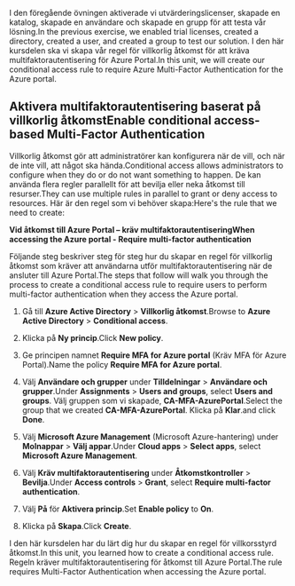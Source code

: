 <span data-ttu-id="64b53-101">I den föregående övningen aktiverade vi utvärderingslicenser, skapade en katalog, skapade en användare och skapade en grupp för att testa vår lösning.</span><span class="sxs-lookup"><span data-stu-id="64b53-101">In the previous exercise, we enabled trial licenses, created a directory, created a user, and created a group to test our solution.</span></span> <span data-ttu-id="64b53-102">I den här kursdelen ska vi skapa vår regel för villkorlig åtkomst för att kräva multifaktorautentisering för Azure Portal.</span><span class="sxs-lookup"><span data-stu-id="64b53-102">In this unit, we will create our conditional access rule to require Azure Multi-Factor Authentication for the Azure portal.</span></span>

## <a name="enable-conditional-access-based-multi-factor-authentication"></a><span data-ttu-id="64b53-103">Aktivera multifaktorautentisering baserat på villkorlig åtkomst</span><span class="sxs-lookup"><span data-stu-id="64b53-103">Enable conditional access-based Multi-Factor Authentication</span></span>

<span data-ttu-id="64b53-104">Villkorlig åtkomst gör att administratörer kan konfigurera när de vill, och när de inte vill, att något ska hända.</span><span class="sxs-lookup"><span data-stu-id="64b53-104">Conditional access allows administrators to configure when they do or do not want something to happen.</span></span> <span data-ttu-id="64b53-105">De kan använda flera regler parallellt för att bevilja eller neka åtkomst till resurser.</span><span class="sxs-lookup"><span data-stu-id="64b53-105">They can use multiple rules in parallel to grant or deny access to resources.</span></span> <span data-ttu-id="64b53-106">Här är den regel som vi behöver skapa:</span><span class="sxs-lookup"><span data-stu-id="64b53-106">Here's the rule that we need to create:</span></span>

<span data-ttu-id="64b53-107">**Vid åtkomst till Azure Portal – kräv multifaktorautentisering**</span><span class="sxs-lookup"><span data-stu-id="64b53-107">**When accessing the Azure portal - Require multi-factor authentication**</span></span>

<span data-ttu-id="64b53-108">Följande steg beskriver steg för steg hur du skapar en regel för villkorlig åtkomst som kräver att användarna utför multifaktorautentisering när de ansluter till Azure Portal.</span><span class="sxs-lookup"><span data-stu-id="64b53-108">The steps that follow will walk you through the process to create a conditional access rule to require users to perform multi-factor authentication when they access the Azure portal.</span></span>

1. <span data-ttu-id="64b53-109">Gå till **Azure Active Directory** > **Villkorlig åtkomst**.</span><span class="sxs-lookup"><span data-stu-id="64b53-109">Browse to **Azure Active Directory** > **Conditional access**.</span></span>

1. <span data-ttu-id="64b53-110">Klicka på **Ny princip**.</span><span class="sxs-lookup"><span data-stu-id="64b53-110">Click **New policy**.</span></span>

1. <span data-ttu-id="64b53-111">Ge principen namnet **Require MFA for Azure portal** (Kräv MFA för Azure Portal).</span><span class="sxs-lookup"><span data-stu-id="64b53-111">Name the policy **Require MFA for Azure portal**.</span></span>

1. <span data-ttu-id="64b53-112">Välj **Användare och grupper** under **Tilldelningar** > **Användare och grupper**.</span><span class="sxs-lookup"><span data-stu-id="64b53-112">Under **Assignments** > **Users and groups**, select **Users and groups**.</span></span> <span data-ttu-id="64b53-113">Välj gruppen som vi skapade, **CA-MFA-AzurePortal**.</span><span class="sxs-lookup"><span data-stu-id="64b53-113">Select the group that we created **CA-MFA-AzurePortal**.</span></span> <span data-ttu-id="64b53-114">Klicka på **Klar**.</span><span class="sxs-lookup"><span data-stu-id="64b53-114">and click **Done**.</span></span>

1. <span data-ttu-id="64b53-115">Välj **Microsoft Azure Management** (Microsoft Azure-hantering) under **Molnappar** > **Välj appar**.</span><span class="sxs-lookup"><span data-stu-id="64b53-115">Under **Cloud apps** > **Select apps**, select **Microsoft Azure Management**.</span></span>

1. <span data-ttu-id="64b53-116">Välj **Kräv multifaktorautentisering** under **Åtkomstkontroller** > **Bevilja**.</span><span class="sxs-lookup"><span data-stu-id="64b53-116">Under **Access controls** > **Grant**, select **Require multi-factor authentication**.</span></span>

1. <span data-ttu-id="64b53-117">Välj **På** för **Aktivera princip**.</span><span class="sxs-lookup"><span data-stu-id="64b53-117">Set **Enable policy** to **On**.</span></span>

1. <span data-ttu-id="64b53-118">Klicka på **Skapa**.</span><span class="sxs-lookup"><span data-stu-id="64b53-118">Click **Create**.</span></span>

<span data-ttu-id="64b53-119">I den här kursdelen har du lärt dig hur du skapar en regel för villkorsstyrd åtkomst.</span><span class="sxs-lookup"><span data-stu-id="64b53-119">In this unit, you learned how to create a conditional access rule.</span></span> <span data-ttu-id="64b53-120">Regeln kräver multifaktorautentisering för åtkomst till Azure Portal.</span><span class="sxs-lookup"><span data-stu-id="64b53-120">The rule requires Multi-Factor Authentication when accessing the Azure portal.</span></span>